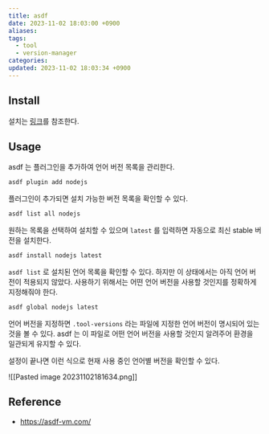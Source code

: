 ```yaml
---
title: asdf
date: 2023-11-02 18:03:00 +0900
aliases: 
tags:
  - tool
  - version-manager
categories: 
updated: 2023-11-02 18:03:34 +0900
---
```


## Install

설치는 [링크](https://asdf-vm.com/guide/getting-started.html)를 참조한다.

## Usage

asdf 는 플러그인을 추가하여 언어 버전 목록을 관리한다.

```bash
asdf plugin add nodejs
```

플러그인이 추가되면 설치 가능한 버전 목록을 확인할 수 있다.

```bash
asdf list all nodejs
```

원하는 목록을 선택하여 설치할 수 있으며 `latest` 를 입력하면 자동으로 최신 stable 버전을 설치한다.

```bash
asdf install nodejs latest
```

`asdf list` 로 설치된 언어 목록을 확인할 수 있다. 하지만 이 상태에서는 아직 언어 버전이 적용되지 않았다. 사용하기 위해서는 어떤 언어 버전을 사용할 것인지를 정확하게 지정해줘야 한다.

```bash
asdf global nodejs latest
```

언어 버전을 지정하면 `.tool-versions` 라는 파일에 지정한 언어 버전이 명시되어 있는 것을 볼 수 있다. asdf 는 이 파일로 어떤 언어 버전을 사용할 것인지 알려주어 환경을 일관되게 유지할 수 있다.

설정이 끝나면 이런 식으로 현재 사용 중인 언어별 버전을 확인할 수 있다.

![[Pasted image 20231102181634.png]]

## Reference

- https://asdf-vm.com/
